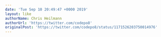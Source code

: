 ```yaml
---
date: 'Tue Sep 10 20:49:47 +0000 2019'
layout: like
authorName: Chris Heilmann
authorUrl: 'https://twitter.com/codepo8'
originalPost: 'https://twitter.com/codepo8/status/1171526203750014976'
---
```

